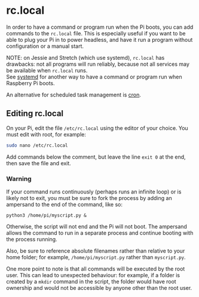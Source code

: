 # rc.local

In order to have a command or program run when the Pi boots, you can add commands to the `rc.local` file. This is especially useful if you want to be able to plug your Pi in to power headless, and have it run a program without configuration or a manual start.

NOTE: on Jessie and Stretch (which use systemd), `rc.local` has drawbacks: not all programs will run reliably, because not all services may be available when `rc.local` runs.  
See [systemd](./systemd.md) for another way to have a command or program run when Raspberry Pi boots.

An alternative for scheduled task management is [cron](cron.md).

## Editing rc.local

On your Pi, edit the file `/etc/rc.local` using the editor of your choice. You must edit with root, for example:

```bash
sudo nano /etc/rc.local
```

Add commands below the comment, but leave the line `exit 0` at the end, then save the file and exit.

### Warning

If your command runs continuously (perhaps runs an infinite loop) or is likely not to exit, you must be sure to fork the process by adding an ampersand to the end of the command, like so:

```
python3 /home/pi/myscript.py &
```

Otherwise, the script will not end and the Pi will not boot. The ampersand allows the command to run in a separate process and continue booting with the process running.

Also, be sure to reference absolute filenames rather than relative to your home folder; for example, `/home/pi/myscript.py` rather than `myscript.py`.

One more point to note is that all commands will be executed by the root user. This can lead to unexpected behaviour: for example, if a folder is created by a `mkdir` command in the script, the folder would have root ownership and would not be accessible by anyone other than the root user.
